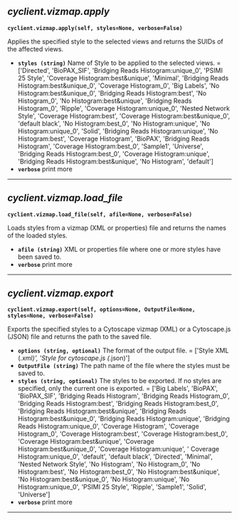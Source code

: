 ## ***cyclient.vizmap.apply***

**`cyclient.vizmap.apply(self, styles=None, verbose=False)`**

Applies the specified style to the selected views and returns the
SUIDs of the affected views.

* **`styles (string)`** Name of Style to be applied to the selected
views. = ['Directed', 'BioPAX_SIF', 'Bridging Reads Histogram:unique_0',
'PSIMI 25 Style', 'Coverage Histogram:best&unique', 'Minimal',
'Bridging Reads Histogram:best&unique_0', 'Coverage Histogram_0',
'Big Labels', 'No Histogram:best&unique_0', 'Bridging Reads Histogram:best',
'No Histogram_0', 'No Histogram:best&unique', 'Bridging Reads Histogram_0',
'Ripple', 'Coverage Histogram:unique_0', 'Nested Network Style',
'Coverage Histogram:best', 'Coverage Histogram:best&unique_0',
'default black', 'No Histogram:best_0', 'No Histogram:unique',
'No Histogram:unique_0', 'Solid', 'Bridging Reads Histogram:unique',
'No Histogram:best', 'Coverage Histogram', 'BioPAX', 'Bridging Reads Histogram',
'Coverage Histogram:best_0', 'Sample1', 'Universe', 'Bridging Reads Histogram:best_0',
'Coverage Histogram:unique', 'Bridging Reads Histogram:best&unique',
'No Histogram', 'default']
* **`verbose`** print more


___

## ***cyclient.vizmap.load_file***

**`cyclient.vizmap.load_file(self, afile=None, verbose=False)`**

Loads styles from a vizmap (XML or properties) file and returns the names of the loaded styles.

* **`afile (string)`** XML or properties file where one or more styles have been saved to.
* **`verbose`** print more


___

## ***cyclient.vizmap.export***

**`cyclient.vizmap.export(self, options=None, OutputFile=None, styles=None, verbose=False)`**

Exports the specified styles to a Cytoscape vizmap (XML) or a Cytoscape.js
(JSON) file and returns the path to the saved file.

* **`options (string, optional)`** The format of the output file. =
['Style XML (*.xml)', 'Style for cytoscape.js (*.json)']
* **`OutputFile (string)`** The path name of the file where the styles
must be saved to.
* **`styles (string, optional)`** The styles to be exported. If no styles
are specified, only the current one is exported. = ['Big Labels',
'BioPAX', 'BioPAX_SIF', 'Bridging Reads Histogram', 'Bridging Reads
Histogram_0', 'Bridging Reads Histogram:best', 'Bridging Reads Histogram:best_0',
'Bridging Reads Histogram:best&unique', 'Bridging Reads Histogram:best&unique_0',
'Bridging Reads Histogram:unique', 'Bridging Reads Histogram:unique_0',
'Coverage Histogram', 'Coverage Histogram_0', 'Coverage Histogram:best',
'Coverage Histogram:best_0', 'Coverage Histogram:best&unique',
'Coverage Histogram:best&unique_0', 'Coverage Histogram:unique', '
Coverage Histogram:unique_0', 'default', 'default black', 'Directed',
'Minimal', 'Nested Network Style', 'No Histogram', 'No Histogram_0',
'No Histogram:best', 'No Histogram:best_0', 'No Histogram:best&unique',
'No Histogram:best&unique_0', 'No Histogram:unique', 'No Histogram:unique_0',
'PSIMI 25 Style', 'Ripple', 'Sample1', 'Solid', 'Universe']
* **`verbose`** print more


___

